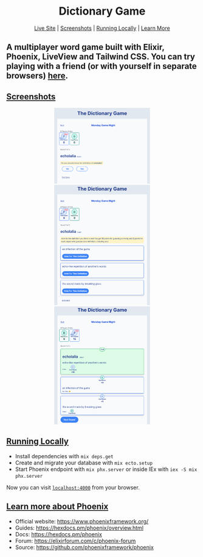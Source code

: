 <h1 align="center">
    Dictionary Game 
</h1>
<p align="center">
  <a href="https://dictionarygame.xyz/">Live Site</a> |
  <a href="#screenshots">Screenshots</a> |
  <a href="#running-locally">Running Locally</a> |
  <a href="#learn-more">Learn More</a>
</p>

## A multiplayer word game built with Elixir, Phoenix, LiveView and Tailwind CSS. You can try playing with a friend (or with yourself in separate browsers) [here](https://dictionarygame.xyz/).

## [Screenshots](screenshots)

<div align="center">
  <img alt="do you know the word" src="./screenshots/do_you_know.png" style="max-width: 50%;">
  <img alt="guess the definition" src="./screenshots/guess.png" style="max-width: 50%;"> 
  <img alt="round score" src="./screenshots/score.png" style="max-width: 50%;">
</div>

## [Running Locally](running-locally)

- Install dependencies with `mix deps.get`
- Create and migrate your database with `mix ecto.setup`
- Start Phoenix endpoint with `mix phx.server` or inside IEx with `iex -S mix phx.server`

Now you can visit [`localhost:4000`](http://localhost:4000) from your browser.

## [Learn more about Phoenix](learn-more)

- Official website: https://www.phoenixframework.org/
- Guides: https://hexdocs.pm/phoenix/overview.html
- Docs: https://hexdocs.pm/phoenix
- Forum: https://elixirforum.com/c/phoenix-forum
- Source: https://github.com/phoenixframework/phoenix
